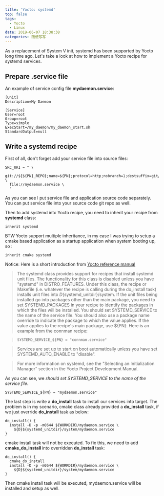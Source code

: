 ```yaml
---
title: 'Yocto: systemd'
top: false
tags:
  - Yocto
  - Linux
date: 2019-06-07 18:38:38
categories: 随便写写
---
```

As a replacement of System V init, systemd has been supported by Yocto long time ago. Let's take a look at how to implement a Yocto recipe for systemd services.
<!--more-->

## Prepare .service file

An example of service config file **mydaemon.service**:

```
[Unit]
Description=My Daemon

[Service]
User=root
Group=root
Type=simple
ExecStart=/my_daemon/my_daemon_start.sh
StandardOutput=null
```

## Write a systemd recipe

First of all, don't forget add your service file into source files:

```bb
SRC_URI = " \
  git://${${PN}_REPO};name=${PN};protocol=http;nobranch=1;destsuffix=git/${PN} \
  file://mydaemon.service \
  "
```

As you can see I put service file and application source code separately. You can put service file into your source code git repo as well.

Then to add systemd into Yocto recipe, you need to inherit your recipe from **systemd** class:

```bb
inherit systemd
```

BTW Yocto support multiple inheritance, in my case I was trying to setup a cmake based application as a startup application when system booting up, so :

```bb
inherit cmake systemd
```

Notice: Here is a short introduction from [Yocto reference manual](https://www.yoctoproject.org/docs/2.2/ref-manual/ref-manual.html)
> The systemd class provides support for recipes that install systemd unit files.
> The functionality for this class is disabled unless you have "systemd" in DISTRO_FEATURES.
> Under this class, the recipe or Makefile (i.e. whatever the recipe is calling during the do_install task) installs unit files into ${D}${systemd_unitdir}/system. If the unit files being installed go into packages other than the main package, you need to set SYSTEMD_PACKAGES in your recipe to identify the packages in which the files will be installed.
> You should set SYSTEMD_SERVICE to the name of the service file. You should also use a package name override to indicate the package to which the value applies. If the value applies to the recipe's main package, use ${PN}. Here is an example from the connman recipe:

>     SYSTEMD_SERVICE_${PN} = "connman.service"
        
> Services are set up to start on boot automatically unless you have set SYSTEMD_AUTO_ENABLE to "disable".

> For more information on systemd, see the "Selecting an Initialization Manager" section in the Yocto Project Development Manual.


As you can see, we *should set SYSTEMD_SERVICE to the name of the service file*. 

```bb
SYSTEMD_SERVICE_${PN} = "mydaemon.service"
```

The last step is write a **do_install** task to install our services into target. The problem is in my scenario, cmake class already provided a **do_install** task, if we just override **do_install** task as below:

```bb
do_install() {
  install -D -p -m0644 ${WORKDIR}/mydaemon.service \
    ${D}${systemd_unitdir}/system/mydaemon.service
}
```

cmake install task will not be executed. To fix this, we need to add **cmake_do_install** into overridden **do_install** task:

```bb
do_install() {
  cmake_do_install
  install -D -p -m0644 ${WORKDIR}/mydaemon.service \
    ${D}${systemd_unitdir}/system/mydaemon.service
}
```

Then cmake install task will be executed, mydaemon.service will be installed and setup as well.
